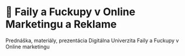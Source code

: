 # 🤦 Faily a Fuckupy v Online Marketingu a Reklame
Prednáška, materiály, prezentácia Digitálna Univerzita Faily a Fuckupy v Online marketingu
